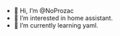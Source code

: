 - 👋 Hi, I’m @NoProzac
- 👀 I’m interested in home assistant.
- 🌱 I’m currently learning yaml.

<!---
NoProzac/NoProzac is a ✨ special ✨ repository because its `README.md` (this file) appears on your GitHub profile.
You can click the Preview link to take a look at your changes.
--->
